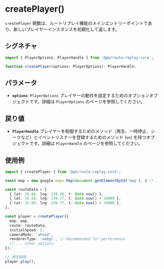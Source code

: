 # createPlayer()

`createPlayer` 関数は、ルートリプレイ機能のメインエントリーポイントであり、新しいプレイヤーインスタンスを初期化して返します。

## シグネチャ

```typescript
import { PlayerOptions, PlayerHandle } from '@gm/route-replay-core';

function createPlayer(options: PlayerOptions): PlayerHandle;
```

## パラメータ

*   **`options`**: `PlayerOptions`
    プレイヤーの動作を設定するためのオプションオブジェクトです。詳細は `PlayerOptions` のページを参照してください。

## 戻り値

*   **`PlayerHandle`**
    プレイヤーを制御するためのメソッド（再生、一時停止、シークなど）とイベントリスナーを登録するためのメソッド (`on`) を持つオブジェクトです。詳細は `PlayerHandle` のページを参照してください。

## 使用例

```typescript
import { createPlayer } from '@gm/route-replay-core';

const map = new google.maps.Map(document.getElementById('map'), { /* ... map options ... */ });

const routeData = [
  { lat: 35.68, lng: 139.76, t: Date.now() },
  { lat: 35.68, lng: 139.77, t: Date.now() + 10000 },
  { lat: 35.69, lng: 139.77, t: Date.now() + 20000 },
];

const player = createPlayer({
  map: map,
  route: routeData,
  initialSpeed: 2,
  cameraMode: 'ahead',
  rendererType: 'webgl', // Recommended for performance
  // ... other options
});

// 再生開始
player.play();
``` 